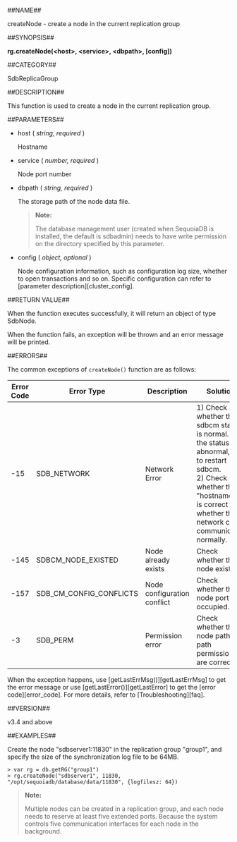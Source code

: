 ##NAME##

createNode - create a node in the current replication group

##SYNOPSIS##

**rg.createNode(\<host\>, \<service\>, \<dbpath\>, \[config])**

##CATEGORY##

SdbReplicaGroup

##DESCRIPTION##

This function is used to create a node in the current replication group.

##PARAMETERS##

- host ( *string, required* )

    Hostname

- service ( *number, required* )

    Node port number

- dbpath ( *string, required* )

    The storage path of the node data file.

    >**Note:**
    >
    > The database management user (created when SequoiaDB is installed, the default is sdbadmin) needs to have write permission on the directory specified by this parameter.

- config ( *object, optional* )

    Node configuration information, such as configuration log size, whether to open transactions and so on. Specific configuration can refer to [parameter description][cluster_config].

##RETURN VALUE##

When the function executes successfully, it will return an object of type SdbNode.

When the function fails, an exception will be thrown and an error message will be printed.

##ERRORS##

The common exceptions of `createNode()` function are as follows:

| Error Code | Error Type | Description | Solution |
| ---------- | ---------- | ----------- | -------- |
| -15      |SDB_NETWORK| Network Error     | 1) Check whether the sdbcm status is normal. If the status is abnormal, try to restart sdbcm.<br> 2) Check whether the "hostname/IP" is correct and whether the network can communicate normally. |
| -145     |SDBCM_NODE_EXISTED| Node already exists   | Check whether the node exists. |
| -157     |SDB_CM_CONFIG_CONFLICTS| Node configuration conflict | Check whether the node port is occupied. |
| -3       | SDB_PERM|Permission error     | Check whether the node path and path permissions are correct. |

When the exception happens, use [getLastErrMsg()][getLastErrMsg] to get the error message or use [getLastError()][getLastError] to get the [error code][error_code]. For more details, refer to [Troubleshooting][faq].

##VERSION##

v3.4 and above

##EXAMPLES##

Create the node "sdbserver1:11830" in the replication group "group1", and specify the size of the synchronization log file to be 64MB.

```lang-javascript
> var rg = db.getRG("group1")
> rg.createNode("sdbserver1", 11830, "/opt/sequoiadb/database/data/11830", {logfilesz: 64})
```

>**Note:**  
>
> Multiple nodes can be created in a replication group, and each node needs to reserve at least five extended ports. Because the system controls five communication interfaces for each node in the background.


[^_^]:
    Links
[cluster_config]:manual/Distributed_Engine/Maintainance/Database_Configuration/parameter_instructions.md
[getLastErrMsg]:manual/Manual/Sequoiadb_Command/Global/getLastErrMsg.md
[getLastError]:manual/Manual/Sequoiadb_Command/Global/getLastError.md
[faq]:manual/FAQ/faq_sdb.md
[error_code]:manual/Manual/Sequoiadb_error_code.md
